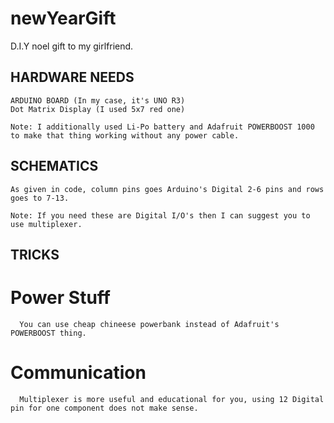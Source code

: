 # newYearGift
D.I.Y noel gift to my girlfriend. 

## HARDWARE NEEDS

    ARDUINO BOARD (In my case, it's UNO R3)
    Dot Matrix Display (I used 5x7 red one)
    
    Note: I additionally used Li-Po battery and Adafruit POWERBOOST 1000 to make that thing working without any power cable.
    
## SCHEMATICS

    As given in code, column pins goes Arduino's Digital 2-6 pins and rows goes to 7-13. 
    
    Note: If you need these are Digital I/O's then I can suggest you to use multiplexer.
    
## TRICKS
  
  # Power Stuff
      You can use cheap chineese powerbank instead of Adafruit's POWERBOOST thing.

  # Communication
      Multiplexer is more useful and educational for you, using 12 Digital pin for one component does not make sense.
